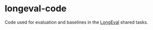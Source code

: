 # longeval-code

Code used for evaluation and baselines in the [LongEval](https://clef-longeval.github.io/) shared tasks.

